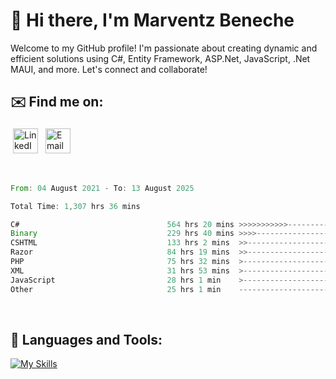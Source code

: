 # 👋 Hi there, I'm Marventz Beneche

Welcome to my GitHub profile! I'm passionate about creating dynamic and efficient solutions using C#, Entity Framework, ASP.Net, JavaScript, .Net MAUI, and more. Let's connect and collaborate!

## ✉️ Find me on:
 <a href="https://linkedin.com/in/benechem" target="_blank" rel="noopener noreferrer"> <img src="https://icons.iconarchive.com/icons/limav/flat-gradient-social/512/Linkedin-icon.png" alt="LinkedIn" height="40" style="vertical-align:top; margin:4px"></a>
 <a href="mailto:info@benechem.co"> <img src="https://icons.iconarchive.com/icons/dtafalonso/android-lollipop/512/Gmail-icon.png" alt="Email" height="40" style="vertical-align:top; margin:4px"></a>
</p>

<br/>
<!--START_SECTION:waka-->

```rust
From: 04 August 2021 - To: 13 August 2025

Total Time: 1,307 hrs 36 mins

C#                                 564 hrs 20 mins >>>>>>>>>>>--------------   42.35 %
Binary                             229 hrs 40 mins >>>>---------------------   17.23 %
CSHTML                             133 hrs 2 mins  >>-----------------------   09.98 %
Razor                              84 hrs 19 mins  >>-----------------------   06.33 %
PHP                                75 hrs 32 mins  >------------------------   05.67 %
XML                                31 hrs 53 mins  >------------------------   02.39 %
JavaScript                         28 hrs 1 min    >------------------------   02.10 %
Other                              25 hrs 1 min    -------------------------   01.88 %
```

<!--END_SECTION:waka-->
<br />

## 🧰 Languages and Tools:

[![My Skills](https://skillicons.dev/icons?i=js,html,css,cs,java,php,mysql,dotnet,bootstrap,visualstudio,vscode,androidstudio,azure,xd,wordpress,raspberrypi)](https://skillicons.dev)
<br />

